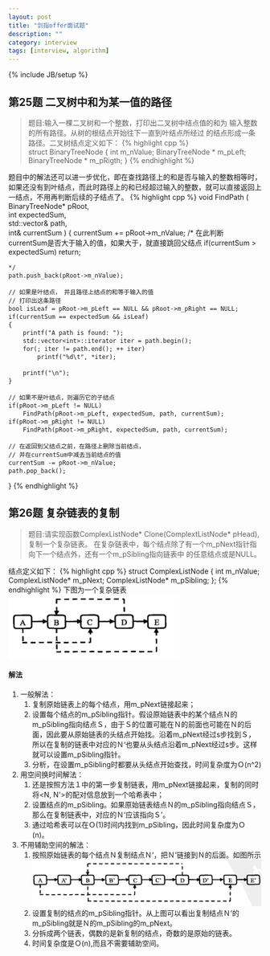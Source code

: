 ```yaml
---
layout: post
title: "剑指offer面试题"
description: ""
category: interview
tags: [interview, algorithm]
---
```

{% include JB/setup %}

## 第25题 二叉树中和为某一值的路径
>题目:输入一棵二叉树和一个整数，打印出二叉树中结点值的和为
输入整数的所有路径。从树的根结点开始往下一直到叶结点所经过
的结点形成一条路径。二叉树结点定义如下：
{% highlight cpp %}    
struct BinaryTreeNode
{
    int               m_nValue;
    BinaryTreeNode *  m_pLeft;
    BinaryTreeNode *  m_pRigth;
}
{% endhighlight %}

题目中的解法还可以进一步优化，即在查找路径上的和是否与输入的整数相等时，如果还没有到叶结点，而此时路径上的和已经超过输入的整数，就可以直接返回上一结点，不用再判断后续的子结点了。
{% highlight cpp %}
void FindPath
(
    BinaryTreeNode*   pRoot,        
    int               expectedSum,  
    std::vector<int>& path,         
    int&              currentSum
)
{
    currentSum += pRoot->m_nValue;
    /*
    在此判断currentSum是否大于输入的值，如果大于，就直接跳回父结点
    if(currentSum > expectedSum)
        return;
    
    */
    path.push_back(pRoot->m_nValue);

    // 如果是叶结点，　并且路径上结点的和等于输入的值
    // 打印出这条路径
    bool isLeaf = pRoot->m_pLeft == NULL && pRoot->m_pRight == NULL;
    if(currentSum == expectedSum && isLeaf)
    {
        printf("A path is found: ");
        std::vector<int>::iterator iter = path.begin();
        for(; iter != path.end(); ++ iter)
            printf("%d\t", *iter);
        
        printf("\n");
    }

    // 如果不是叶结点，则遍历它的子结点
    if(pRoot->m_pLeft != NULL)
        FindPath(pRoot->m_pLeft, expectedSum, path, currentSum);
    if(pRoot->m_pRight != NULL)
        FindPath(pRoot->m_pRight, expectedSum, path, currentSum);

    // 在返回到父结点之前，在路径上删除当前结点，
    // 并在currentSum中减去当前结点的值
    currentSum -= pRoot->m_nValue;
    path.pop_back();
}
{% endhighlight %}

## 第26题 复杂链表的复制
>题目:请实现函数ComplexListNode* Clone(ComplextListNode* pHead),复制一个复杂链表。
在复杂链表中，每个结点除了有一个m_pNext指针指向下一个结点外，还有一个m_pSibling指向链表中
的任意结点或是NULL。

结点定义如下：
{% highlight cpp %}
struct ComplexListNode
{
    int                 m_nValue;
    ComplexListNode*    m_pNext;
    ComplexListNode*    m_pSibling;
};
{% endhighlight %}
下图为一个复杂链表
![复杂链表](/images/sword2offer/26.png "复杂链接")
#### 解法
1. 一般解法：
    1. 复制原始链表上的每个结点，用m_pNext链接起来；
    2. 设置每个结点的m_pSibling指针。假设原始链表中的某个结点Ｎ的m_pSibling指向结点Ｓ，由于Ｓ的位置可能在Ｎ的前面也可能在Ｎ的后面，因此要从原始链表的头结点开始找。沿着m_pNext经过s步找到Ｓ，所以在复制的链表中对应的Ｎ‘也要从头结点沿着m_pNext经过s步。这样就可以设置m_pSibling指针。
    3. 分析，在设置m_pSibling时都要从头结点开始查找，时间复杂度为Ｏ(n^2)
2. 用空间换时间解法：
    1. 还是按照方法１中的第一步复制链表，用m_pNext链接起来，复制的同时将<N, N'>的配对信息放到一个哈希表中；
    2. 设置结点的m_pSibling。如果原始链表结点Ｎ的m_pSibling指向结点Ｓ，那么在复制链表中，对应的Ｎ‘应该指向Ｓ’。
    3. 通过哈希表可以在Ｏ(1)时间内找到m_pSibling，因此时间复杂度为Ｏ(n)。
3. 不用辅助空间的解法：
    1. 按照原始链表的每个结点Ｎ复制结点Ｎ‘，把Ｎ’链接到Ｎ的后面。如图所示![复制链接](/images/sword2offer/26-1.png)
    2. 设置复制的结点的m_pSibling指针。从上图可以看出复制结点Ｎ‘的m_pSibling就是Ｎ的m_pSibling的m_pNext。
    3. 分拆成两个链表，偶数的是新复制的结点，奇数的是原始的链表。
    4. 时间复杂度是Ｏ(n),而且不需要辅助空间。